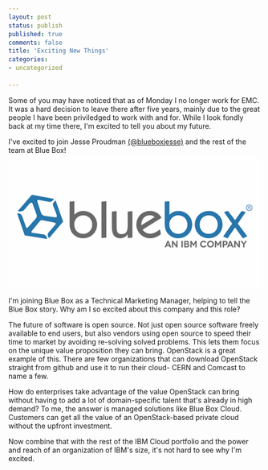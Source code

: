 ```yaml
---
layout: post
status: publish
published: true
comments: false
title: 'Exciting New Things'
categories:
- uncategorized

---
```

Some of you may have noticed that as of Monday I no longer work for EMC. It was a hard decision to leave there after five years, mainly due to the great people I have been priviledged to work with and for. While I look fondly back at my time there, I'm excited to tell you about my future.

I've excited to join Jesse Proudman [(@blueboxjesse)](https://twitter.com/blueboxjesse) and the rest of the team at Blue Box!
![Blue Box](/images/2015/07/bluebox-logo-social-sharing.png)

I'm joining Blue Box as a Technical Marketing Manager, helping to tell the Blue Box story. Why am I so excited about this company and this role?

The future of software is open source. Not just open source software freely available to end users, but also vendors using open source to speed their time to market by avoiding re-solving solved problems. This lets them focus on the unique value proposition they can bring. OpenStack is a great example of this. There are few organizations that can download OpenStack straight from github and use it to run their cloud- CERN and Comcast to name a few.

How do enterprises take advantage of the value OpenStack can bring without having to add a lot of domain-specific talent that's already in high demand? To me, the answer is managed solutions like Blue Box Cloud. Customers can get all the value of an OpenStack-based private cloud without the upfront investment.

Now combine that with the rest of the IBM Cloud portfolio and the power and reach of an organization of IBM's size, it's not hard to see why I'm excited.
